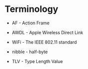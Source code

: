 # Terminology

- AF - Action Frame

- AWDL - Apple Wireless Direct Link

- WiFi - The IEEE 802.11 standard

- nibble - half-byte

- TLV - Type Length Value
